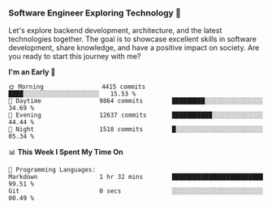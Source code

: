 ### Software Engineer Exploring Technology 🚀 

Let's explore backend development, architecture, and the latest technologies together. The goal is to showcase excellent skills in software development, share knowledge, and have a positive impact on society. Are you ready to start this journey with me?

<!--START_SECTION:waka-->
**I'm an Early 🐤** 

```text
🌞 Morning                4415 commits        ████░░░░░░░░░░░░░░░░░░░░░   15.53 % 
🌆 Daytime                9864 commits        █████████░░░░░░░░░░░░░░░░   34.69 % 
🌃 Evening                12637 commits       ███████████░░░░░░░░░░░░░░   44.44 % 
🌙 Night                  1518 commits        █░░░░░░░░░░░░░░░░░░░░░░░░   05.34 % 
```


📊 **This Week I Spent My Time On** 

```text
💬 Programming Languages: 
Markdown                 1 hr 32 mins        █████████████████████████   99.51 % 
Git                      0 secs              ░░░░░░░░░░░░░░░░░░░░░░░░░   00.49 % 
```


<!--END_SECTION:waka-->
